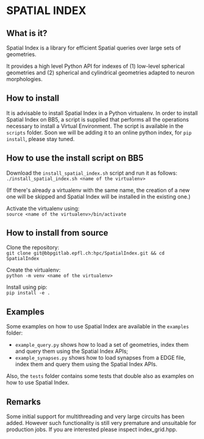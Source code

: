 # SPATIAL INDEX

## What is it?

Spatial Index is a library for efficient Spatial queries over large sets of geometries.

It provides a high level Python API for indexes of (1) low-level spherical geometries and (2) spherical and cylindrical geometries adapted to neuron morphologies.

## How to install

It is advisable to install Spatial Index in a Python virtualenv.
In order to install Spatial Index on BB5, a script is supplied that performs all the operations necessary to install a Virtual Environment. The script is available in the `scripts` folder.
Soon we will be adding it to an online python index, for `pip install`, please stay tuned.

## How to use the install script on BB5

Download the `install_spatial_index.sh` script and run it as follows:  
`./install_spatial_index.sh <name of the virtualenv>`  
  
(If there's already a virtualenv with the same name, the creation of a new one will be skipped and Spatial Index will be installed in the existing one.)   
  
Activate the virtualenv using:  
`source <name of the virtualenv>/bin/activate`

## How to install from source

Clone the repository:  
`git clone git@bbpgitlab.epfl.ch:hpc/SpatialIndex.git && cd SpatialIndex`

Create the virtualenv:  
`python -m venv <name of the virtualenv>`

Install using pip:  
`pip install -e .`

## Examples

Some examples on how to use Spatial Index are available in the `examples` folder:   
- `example_query.py` shows how to load a set of geometries, index them and query them using the Spatial Index APIs;
- `example_synapses.py` shows how to load synapses from a EDGE file, index them and query them using the Spatial Index APIs.  

Also, the `tests` folder contains some tests that double also as examples on how to use Spatial Index.

## Remarks

Some initial support for multithreading and very large circuits has been added. However such functionality is still
very premature and unsuitable for production jobs. If you are interested please inspect index_grid.hpp.

